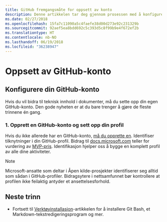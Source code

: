 ```yaml
---
title: GitHub fremgangsmåte for oppsett av konto
description: Denne artikkelen tar deg gjennom prosessen med å konfigurere kontoer for GitHub, nødvendig for å bidra til docs.microsoft.com-innhold.
ms.date: 02/27/2018
ms.openlocfilehash: 15fa7c11090a5c4faefe38d00d273e92c231329b
ms.sourcegitcommit: 92aef5ea8bdd692c5c393d5c8f99b9e4f672ef2b
ms.translationtype: HT
ms.contentlocale: nb-NO
ms.lasthandoff: 06/19/2018
ms.locfileid: "36238947"
---
```

# <a name="github-account-setup"></a>Oppsett av GitHub-konto

## <a name="set-up-your-github-account"></a>Konfigurere din GitHub-konto

Hvis du vil bidra til teknisk innhold i dokumenter, må du sette opp din egen GitHub-konto. Den gode nyheten er at du bare trenger å gjøre de fleste trinnene én gang.

### <a name="1-create-a-github-account-and-set-up-your-profile"></a>1. Opprett en GitHub-konto og sett opp din profil

Hvis du ikke allerede har en GitHub-konto, [må du opprette en](https://github.com/join). Identifiser tilknytninger i din GitHub-profil. Bidrag til [docs.microsoft.com](https://docs.microsoft.com) teller for vurdering av [MVP-pris](https://mvp.microsoft.com). Identifikasjon hjelper oss å bygge en komplett profil av alle dine aktiviteter.

>[!NOTE]
> Microsoft-ansatte som deltar i Åpen kilde-prosjekter identifiserer seg alltid som sådan i GitHub-profiler. Bidragsytere i nettsamfunnet bør kontrollere at profilen ikke feilaktig antyder et ansettelsesforhold.

## <a name="next-steps"></a>Neste trinn

* Fortsett til [Verktøyinstallasjon](get-started-setup-tools.md)-artikkelen for å installere Git Bash, et Markdown-tekstredigeringsprogram og mer.
